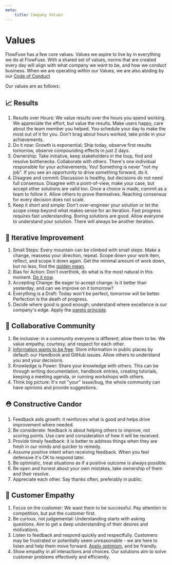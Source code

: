 ```yaml
---
meta:
    title: Company Values
---
```


# Values

FlowFuse has a few core values. Values we aspire to live by in everything we do
at FlowFuse. With a shared set of values, norms that are created every day will
align with what company we want to be, and how we conduct business. When we are 
operating within our Values, we are also abiding by our [Code of Conduct](/handbook/peopleops/code-of-conduct/)

Our values are as follows:

## 📈 Results

1. <a name="resultsoverhours">Results over Hours</a>: We value results over the hours you spend working. We appreciate the effort, but value the results. Make users happy, care about the team member you helped. You schedule your day to make the most out of it for you. Don't brag about hours worked, take pride in your achievements.
1. <a name="doitnow">Do it now</a>: Growth is exponential; Ship today, observe first results tomorrow, observe compounding effects in just 2 days.
1. <a name="ownership">Ownership</a>: Take initiative, keep stakeholders in the loop, find and resolve bottlenecks. Collaborate with others. There's one individual responsible for your achievements; You! Something is never "not my job". If you see an opportunity to drive something forward, do it.
1. <a name="disagreeandcommit">Disagree and commit</a>: Discussion is healthy, but decisions do not need full consensus. Disagree with a point-of-view, make your case, but accept other solutions are valid too. Once a choice is made, commit as a team to follow it. Allow others to prove themselves. Reaching consensus for every decision does not scale.
1. <a name="keepitshortandsimple">Keep it short and simple</a>: Don't over-engineer your solution or let the scope creep beyond what makes sense for an iteration. Fast progress requires fast understanding. Boring solutions are good. Allow everyone to understand your solution. There will always be another iteration.

## 🔁 Iterative Improvement

1. <a name="smallsteps">Small Steps</a>: Every mountain can be climbed with small steps. Make a change,
reassess your direction, repeat. Scope down your work item, reflect, and scope
it down again. Get the minimal amount of work down, but no less, find the [golden mean](https://en.wikipedia.org/wiki/Golden_mean_%28philosophy%29).
1. <a name="biasforaction">Bias for Action</a>: Don't overthink, do what is the most natural in this moment. [Do it now](#doitnow).
1. <a name="acceptingchange">Accepting Change</a>: Be eager to accept change: Is it better than yesterday, and can we improve on it tomorrow?
1. <a name="everythingisadraft">Everything is a Draft</a>: Today won't be perfect, tomorrow will be better. Perfection is the death of progress.
1. <a name="decidewheregoodisgoodenough">Decide where good is good enough</a>; understand where excellence is our company's
edge. Apply the [pareto principle](https://en.wikipedia.org/wiki/Pareto_principle).

## 👥 Collaborative Community

1. <a name="beinclusive">Be inclusive</a>: in a community everyone is different; allow them to be. We
value empathy, courtesy, and respect for each other.
1. [Information wants to be free](https://en.wikipedia.org/wiki/Information_wants_to_be_free):
Store information in public places by default: our Handbook and GitHub issues.
Allow others to understand you and your decisions.
1. <a name="knowledgeispower">Knowledge is Power</a>: Share your knowledge with others. This can be through
writing documentation, handbook entries, creating tutorials, keeping a meeting agenda,
or running workshops with others.
1. <a name="thinkbigpicture">Think big picture</a>: It's not "your" issue/bug, the whole community can have
opinions and provide suggestions.

## ⛑️ Constructive Candor

1. <a name="feedbackaidsgrowth">Feedback aids growth</a>: it reinforces what is good and helps drive improvement where needed.
1. <a name="beconsiderate">Be considerate</a>: feedback is about helping others to improve, not scoring points. Use care and consideration of how it will be received.
1. <a name="providetimelyfeedback">Provide timely feedback</a>: it is better to address things when they are fresh in our minds and quicker to remedy.
1. <a name="assumepositiveintent">Assume positive intent</a> when receiving feedback. When you feel defensive it's OK to
 respond later.
1. <a id="optimism">Be optimistic</a>, treat situations as if a positive outcome is always possible.
1. <a name="beopenandhonest">Be open and honest</a> about your own mistakes, take ownership of them and their resolve.
1. <a name="appreciateeachother">Appreciate each other</a>. Say thanks often, preferably in public.

## 🤝 Customer Empathy

1. <a name="focusonthecustomer">Focus on the customer</a>: We want them to be successful. Pay attention to competition, but put the customer first.
1. <a name="becuriousnotjudgemental">Be curious, not judgemental</a>: Understanding starts with asking questions. Aim to get a deep understanding of their desires and motivations.
1. <a name="listentofeedback">Listen to feedback</a> and respond quickly and respectfully. Customers may be frustrated or potentially seem unreasonable - we are here to listen and help them move forward.  [Apply optimism](#optimism), and be friendly.
1. <a name="showempathy">Show empathy</a> in all interactions and choices. Our solutions aim to solve customer problems effectively and efficiently.
